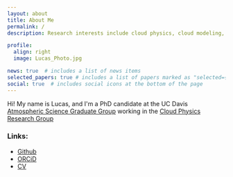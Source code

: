 ```yaml
---
layout: about
title: About Me
permalink: /
description: Research interests include cloud physics, cloud modeling, and open science

profile:
  align: right
  image: Lucas_Photo.jpg

news: true  # includes a list of news items
selected_papers: true # includes a list of papers marked as "selected={true}"
social: true  # includes social icons at the bottom of the page
---
```

Hi! My name is Lucas, and I'm a PhD candidate at the UC Davis [Atmospheric Science Graduate Group](http://atm.ucdavis.edu) working in the [Cloud Physics Research Group](https://adele.faculty.ucdavis.edu)

### Links:
* [Github](https://github.com/lsterzinger)
* [ORCiD](https://orcid.org/0000-0003-3321-4534)
* [CV](https://github.com/lsterzinger/resume/blob/master/CV/sterzinger-cv.pdf)
